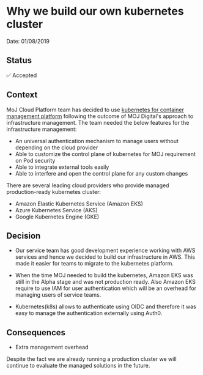 # Why we build our own kubernetes cluster

Date: 01/08/2019

## Status

✅ Accepted

## Context

MoJ Cloud Platform team has decided to use [kubernetes for container management platform](https://github.com/ministryofjustice/cloud-platform/blob/master/architecture-decision-record/004-use-kubernetes-for-container-management.md) following the outcome of MOJ Digital's approach to infrastructure management. The team needed the below features for the infrastructure management:

- An universal authentication mechanism to manage users without depending on the cloud provider
- Able to customize the control plane of kubernetes for MOJ requirement on Pod security
- Able to integrate external tools easily
- Able to interfere and open the control plane for any custom changes

There are several leading cloud providers who provide managed production-ready kubernetes cluster:

- Amazon Elastic Kubernetes Service (Amazon EKS)
- Azure Kubernetes Service (AKS)
- Google Kubernetes Engine (GKE)

## Decision

* Our service team has good development experience working with AWS services and hence we decided to build our infrastructure in AWS. This made it easier for teams to migrate to the kubernetes platform. 

* When the time MOJ needed to build the kubernetes, Amazon EKS was still in the Alpha stage and was not production ready. Also Amazon EKS require to use IAM for user authentication which will be an overhead for managing users of service teams. 

* Kubernetes(k8s) allows to authenticate using OIDC and therefore it was easy to manage the authentication externally using Auth0.

## Consequences
- Extra management overhead

Despite the fact we are already running a production cluster we will continue to evaluate the managed solutions in the future.
